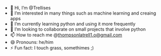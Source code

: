 - 👋 Hi, I’m @Trellises
- 👀 I’m interested in many things such as machine learning and creaing apps
- 🌱 I’m currently learning python and using it more frequently
- 💞️ I’m looking to collaborate on small projects that involve python
- 📫 How to reach me @thompsonlatrell1.o@gmail.com
- 😄 Pronouns: he/him
- ⚡ Fun fact: I touch grass, somethimes ;)

<!---
Trellises/Trellises is a ✨ special ✨ repository because its `README.md` (this file) appears on your GitHub profile.
You can click the Preview link to take a look at your changes.
--->
